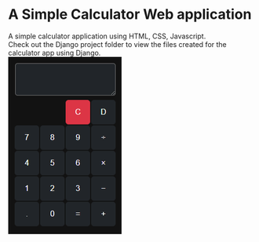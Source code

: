# A Simple Calculator Web application
A simple calculator application using HTML, CSS, Javascript. <br>
Check out the Django project folder to view the files created for the calculator app using Django. <br>
![alt text](https://github.com/Adrephos/Simple-Calculator-Web-app/blob/master/calculatorDarkBg.png)
